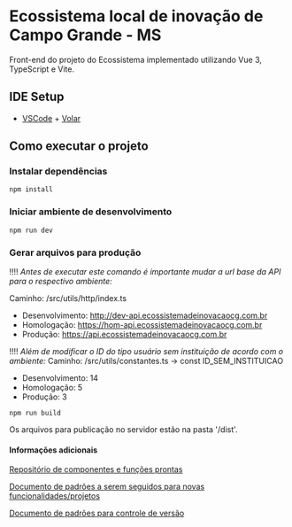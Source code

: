 # Ecossistema local de inovação de Campo Grande - MS

Front-end do projeto do Ecossistema implementado utilizando Vue 3, TypeScript e Vite.

## IDE Setup

- [VSCode](https://code.visualstudio.com/) + [Volar](https://marketplace.visualstudio.com/items?itemName=johnsoncodehk.volar)

## Como executar o projeto

### Instalar dependências

```
npm install
```

### Iniciar ambiente de desenvolvimento

```
npm run dev
```

### Gerar arquivos para produção

!!!!
_Antes de executar este comando é importante mudar a url base da API para o respectivo ambiente:_

Caminho: /src/utils/http/index.ts

- Desenvolvimento: http://dev-api.ecossistemadeinovacaocg.com.br
- Homologação: https://hom-api.ecossistemadeinovacaocg.com.br
- Produção: https://api.ecossistemadeinovacaocg.com.br

!!!!
_Além de modificar o ID do tipo usuário sem instituição de acordo com o ambiente:_
Caminho: /src/utils/constantes.ts -> const ID_SEM_INSTITUICAO

- Desenvolvimento: 14
- Homologação: 5
- Produção: 3

```
npm run build
```

Os arquivos para publicação no servidor estão na pasta '/dist'.

#### Informações adicionais

[Repositório de componentes e funções prontas](https://dev.azure.com/startupsesims/Labs/_git/reutilizaveis)

[Documento de padrões a serem seguidos para novas funcionalidades/projetos](https://sesims.sharepoint.com/:w:/s/Startup513/EaMDAk2k_-REjXMhjqN65n0B1mlstVSkJeFwiLK80itMpA?e=T1hN2k)

[Documento de padrões para controle de versão](https://sesims.sharepoint.com/:w:/s/Startup513/ETF6DDxgyJ1CgaPOBmJQJ94BEW8DIYRZ0k9YHUChnX7AwQ?e=rSrCVU)
